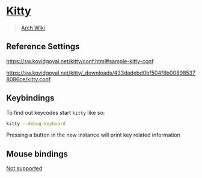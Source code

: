 # [Kitty](https://github.com/kovidgoyal/kitty)

> [Arch Wiki](https://wiki.archlinux.org/index.php/Kitty)

## Reference Settings

<https://sw.kovidgoyal.net/kitty/conf.html#sample-kitty-conf>

<https://sw.kovidgoyal.net/kitty/_downloads/433dadebd0bf504f8b008985378086ce/kitty.conf>

## Keybindings

To find out keycodes start `kitty` like so:

```sh
kitty --debug-keyboard
```

Pressing a button in the new instance will print key related
information

## Mouse bindings

[Not supported](https://github.com/kovidgoyal/kitty/issues/1033)
